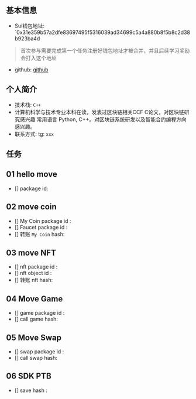 ## 基本信息
- Sui钱包地址: `0x31e359b57a2dfe83697495f5316039ad34699c5a4a880b8f5b8c2d38b923ba4d
> 首次参与需要完成第一个任务注册好钱包地址才被合并，并且后续学习奖励会打入这个地址
- github: [github](https://github.com/cs-w0r1d/letsmove)

## 个人简介
- 技术栈: `C++`
- 计算机科学与技术专业本科在读，发表过区块链相关CCF C论文，对区块链研究感兴趣
  常用语言 Python, C++。对区块链系统研发以及智能合约编程方向感兴趣。
- 联系方式: tg: `xxx` 

## 任务

##   01 hello move  
- [] package id: 

##   02 move coin
- [] My Coin package id : 
- [] Faucet package id : 
- [] 转账 `My Coin` hash:

##   03 move NFT
- [] nft package id :
- [] nft object id : 
- [] 转账 nft  hash:

##   04 Move Game
- [] game package id :
- [] call game hash:

##   05 Move Swap
- [] swap package id :
- [] call swap hash:

##   06 SDK PTB
- [] save hash :
